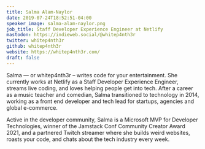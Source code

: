 ```yaml
---
title: Salma Alam-Naylor
date: 2019-07-24T18:52:51-04:00
speaker_image: salma-alam-naylor.png
job_title: Staff Developer Experience Engineer at Netlify
mastodon: https://indieweb.social/@whitep4nth3r
twitter: whitep4nth3r
github: whitep4nth3r
website: https://whitep4nth3r.com/
draft: false
---
```


Salma — or whitep4nth3r – writes code for your entertainment. She currently works at Netlify as a Staff Developer Experience Engineer, streams live coding, and loves helping people get into tech. After a career as a music teacher and comedian, Salma transitioned to technology in 2014, working as a front end developer and tech lead for startups, agencies and global e-commerce.

Active in the developer community, Salma is a Microsoft MVP for Developer Technologies, winner of the Jamstack Conf Community Creator Award 2021, and a partnered Twitch streamer where she builds weird websites, roasts your code, and chats about the tech industry every week.
